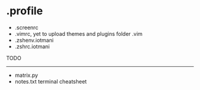 .profile
========
* .screenrc
* .vimrc, yet to upload themes and plugins folder .vim
* .zshenv.iotmani
* .zshrc.iotmani


TODO
____
* matrix.py
* notes.txt terminal cheatsheet
